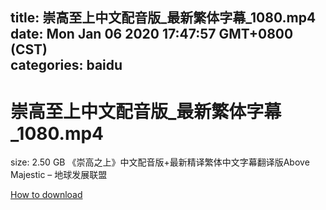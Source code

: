 
title: 崇高至上中文配音版_最新繁体字幕_1080.mp4
date: Mon Jan 06 2020 17:47:57 GMT+0800 (CST)    
categories: baidu
---

# 崇高至上中文配音版_最新繁体字幕_1080.mp4
size: 2.50 GB
 《崇高之上》中文配音版+最新精译繁体中文字幕翻译版Above Majestic – 地球发展联盟
 

[How to download](https://bpcam.bemobtrk.com/go/2ceec3aa-1ca2-46d6-b9ff-aaa5c184517c?jno=1659)